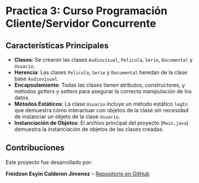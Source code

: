 # Practica 3: Curso Programación Cliente/Servidor Concurrente

## Características Principales

- **Clases**: Se crearon las clases `Audiovisual`, `Pelicula`, `Serie`, `Documental` y `Usuario`.
- **Herencia**: Las clases `Pelicula`, `Serie` y `Documental` heredan de la clase base `Audiovisual`.
- **Encapsulamiento**: Todas las clases tienen atributos, constructores, y métodos *getters* y *setters* para asegurar la correcta manipulación de los datos.
- **Métodos Estáticos**: La clase `Usuario` incluye un método estático `logIn` que demuestra cómo interactuar con objetos de la clase sin necesidad de instanciar un objeto de la clase `Usuario`.
- **Instanciación de Objetos**: El archivo principal del proyecto (`Main.java`) demuestra la instanciación de objetos de las clases creadas.

## Contribuciones

Este proyecto fue desarrollado por:  

**Freidzon Esyin Calderon Jimenez** – [Repositorio en GitHub](https://github.com/freidzonCalderon/Practice1-university)

